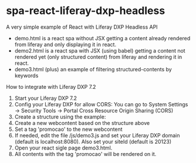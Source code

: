 # spa-react-liferay-dxp-headless

A very simple example of React with Liferay DXP Headless API

- demo.html is a react spa without JSX getting a content already rendered from liferay and only displaying it in react.
- demo2.html is a react spa with JSX (using babel) getting a content not rendered yet (only structured content) from liferay and rendering it in react.
- demo3.html (plus) an example of filtering structured-contents by keywords

How to integrate with Liferay DXP 7.2

1. Start your Liferay DXP 7.2
2. Config your Liferay DXP for allow CORS: You can go to System Settings -> Security Tools -> Portal Cross Resource Origin Sharing (CORS)
3. Create a structure using the example: 
4. Create a new webcontent based on the structure above
5. Set a tag 'promocao' to the new webcontent
6. If needed, edit the file /js/demo3.js and set your Liferay DXP domain (default is localhost:8080). Also set your siteId (default is 20123)
7. Open your react sigle page demo3.html.
8. All contents with the tag 'promocao' will be rendered on it.
